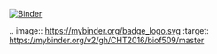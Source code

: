 [![Binder](https://mybinder.org/badge_logo.svg)](https://mybinder.org/v2/gh/CHT2016/biof509/master)

.. image:: https://mybinder.org/badge_logo.svg
 :target: https://mybinder.org/v2/gh/CHT2016/biof509/master
